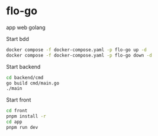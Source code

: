 # flo-go
app web golang

Start bdd

```bash
docker compose -f docker-compose.yaml -p flo-go up -d
docker compose -f docker-compose.yaml -p flo-go down -d
```

Start backend

``` bash
cd backend/cmd
go build cmd/main.go
./main
```

Start front

``` bash
cd front
pnpm install -r
cd app
pnpm run dev
```
